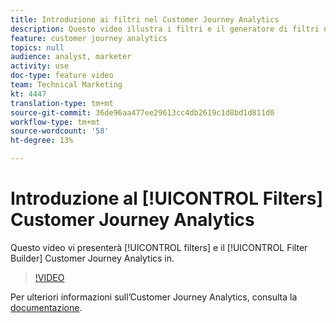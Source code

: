 ```yaml
---
title: Introduzione ai filtri nel Customer Journey Analytics
description: Questo video illustra i filtri e il generatore di filtri nel Customer Journey Analytics.
feature: customer journey analytics
topics: null
audience: analyst, marketer
activity: use
doc-type: feature video
team: Technical Marketing
kt: 4447
translation-type: tm+mt
source-git-commit: 36de96aa477ee29613cc4db2619c1d8bd1d811d0
workflow-type: tm+mt
source-wordcount: '58'
ht-degree: 13%

---
```



# Introduzione al [!UICONTROL Filters] Customer Journey Analytics

Questo video vi presenterà [!UICONTROL filters] e il [!UICONTROL Filter Builder] Customer Journey Analytics in.

>[!VIDEO](https://video.tv.adobe.com/v/32114/?quality=12)

Per ulteriori informazioni sull’Customer Journey Analytics, consulta la [documentazione](https://docs.adobe.com/content/help/it-IT/analytics-platform/using/cja-landing.html).
